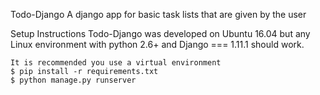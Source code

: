 Todo-Django A django app for basic task lists that are given by the user

Setup Instructions Todo-Django was developed on Ubuntu 16.04 but any Linux environment with 
python 2.6+ and Django === 1.11.1 should work.

    It is recommended you use a virtual environment
    $ pip install -r requirements.txt
    $ python manage.py runserver

